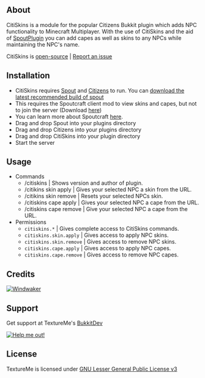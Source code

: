 About
-----
CitiSkins is a module for the popular Citizens Bukkit plugin which adds NPC functionality to Minecraft Multiplayer. With the use of CitiSkins and the aid of [SpoutPlugin][Spout Link] you can add capes as well as skins to any NPCs while maintaining the NPC's name.

CitiSkins is [open-source][GitHub] | [Report an issue][Issues]

Installation
------------
* CitiSkins requires [Spout][Spout Link] and [Citizens][Citizens Link] to run. You can [download the latest recommended build of spout][Spout RB]
* This requires the Spoutcraft client mod to view skins and capes, but not to join the server (Download [here][Get Spout])
* You can learn more about Spoutcraft [here][Spout Wiki].
* Drag and drop Spout into your plugins directory
* Drag and drop Citizens into your plugins directory
* Drag and drop CitiSkins into your plugin directory
* Start the server

Usage
-----
* Commands
    - /citiskins | Shows version and author of plugin.
    - /citikins skin apply <url> | Gives your selected NPC a skin from the URL.
    - /citikins skin remove | Resets your selected NPCs skin.
    - /citiskins cape apply <url> | Gives your selected NPC a cape from the URL.
    - /citiskins cape remove | Give your selected NPC a cape from the URL.
* Permissions
    - <code>citiskins.*</code> | Gives complete access to CitiSkins commands.
    - <code>citiskins.skin.apply</code> | Gives access to apply NPC skins.
    - <code>citiskins.skin.remove</code> | Gives access to remove NPC skins.
    - <code>citiskins.cape.apply</code> | Gives access to apply NPC capes.
    - <code>citiskins.cape.remove</code> | Gives access to remove NPC capes.


Credits
-------
[![Windwaker](http://www.gravatar.com/avatar/942913bba29c93344d8a2e4da56c6bf1.png)](http://forums.spout.org/members/windwaker.47/)

Support
-------
Get support at TextureMe's [BukkitDev][Page]

[![Help me out!][Donate Icon]][Donate]

License
-------
TextureMe is licensed under [GNU Lesser General Public License v3][License]

[Spout Wiki]: http://wiki.spout.org
[Spout Link]: http://spout.in
[Citizens Link]: http://forums.bukkit.org/threads/7173/
[Spout RB]: http://spout.in/plugin
[Get Spout]: http://get.spout.org
[Reload]: http://spout.in/reload
[License]: http://www.gnu.org/licenses/lgpl.html
[Page]: http://dev.bukkit.org/server-mods/textureme/
[GitHub]: http://github.com/WalkerCrouse/TextureMe
[Issues]: http://github.com/WalkerCrouse/TextureMe
[Donate Icon]: https://www.paypalobjects.com/en_US/i/btn/btn_donate_LG.gif
[Donate]: https://www.paypal.com/cgi-bin/webscr?cmd=_s-xclick&hosted_button_id=637G838ZVVD9N